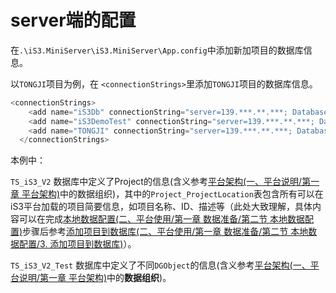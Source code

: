 # server端的配置



在`.\iS3.MiniServer\iS3.MiniServer\App.config`中添加新加项目的数据库信息。

以`TONGJI`项目为例，在 `<connectionStrings>`里添加`TONGJI`项目的数据库信息。



```c#
<connectionStrings>
    <add name="iS3Db" connectionString="server=139.***.**.***; Database=TS_iS3_V2; User ID=***; Password=******" providerName="System.Data.SqlClient" />
    <add name="iS3DemoTest" connectionString="server=139.***.**.***; Database=TS_iS3_V2_Test; User ID=***; Password=******" providerName="System.Data.SqlClient" />
    <add name="TONGJI" connectionString="server=139.***.**.***; Database=TS_iS3_V2_Test; User ID=***; Password=******" providerName="System.Data.SqlClient" />
  </connectionStrings>
```



本例中：

`TS_iS3_V2` 数据库中定义了Project的信息(含义参考[平台架构(一、平台说明/第一章 平台架构)](./../../../chapter1/section1.md)中的数据组织)，其中的`Project_ProjectLocation`表包含所有可以在iS3平台加载的项目简要信息，如项目名称、ID、描述等（此处大致理解，具体内容可以在完成[本地数据配置(二、平台使用/第一章 数据准备/第二节 本地数据配置)](./../part1.md)步骤后参考[添加项目到数据库(二、平台使用/第一章 数据准备/第二节 本地数据配置/3. 添加项目到数据库)](./../part1/detail3.md)）。

`TS_iS3_V2_Test` 数据库中定义了不同`DGObject`的信息(含义参考[平台架构(一、平台说明/第一章 平台架构)](./../../../chapter1/section1.md)中的**数据组织**)。